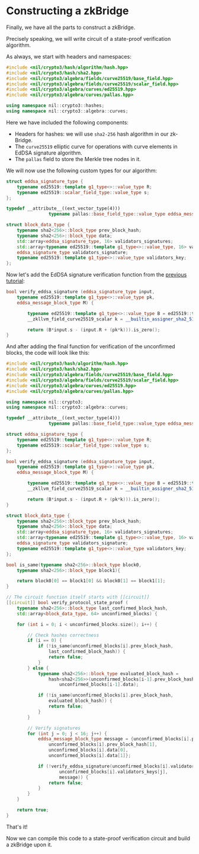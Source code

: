 # Constructing a zkBridge

Finally, we have all the parts to construct a zkBridge.

Precisely speaking, we will write circuit of a state-proof verification algorithm.

As always, we start with headers and namespaces:

```cpp
#include <nil/crypto3/hash/algorithm/hash.hpp>
#include <nil/crypto3/hash/sha2.hpp>
#include <nil/crypto3/algebra/fields/curve25519/base_field.hpp>
#include <nil/crypto3/algebra/fields/curve25519/scalar_field.hpp>
#include <nil/crypto3/algebra/curves/ed25519.hpp>
#include <nil/crypto3/algebra/curves/pallas.hpp>

using namespace nil::crypto3::hashes;
using namespace nil::crypto3::algebra::curves;
```

Here we have included the following components:

- Headers for hashes: we will use `sha2-256` hash algorithm in our zk-Bridge.
- The `curve25519` elliptic curve for operations with curve elements in EdDSA signature algorithm.
- The `pallas` field to store the Merkle tree nodes in it.

We will now use the following custom types for our algorithm:

```cpp
struct eddsa_signature_type {
    typename ed25519::template g1_type<>::value_type R;
    typename ed25519::scalar_field_type::value_type s;
};

typedef __attribute__((ext_vector_type(4)))
                typename pallas::base_field_type::value_type eddsa_message_block_type;

struct block_data_type {
    typename sha2<256>::block_type prev_block_hash;
    typename sha2<256>::block_type data;
    std::array<eddsa_signature_type, 16> validators_signatures;
    std::array<typename ed25519::template g1_type<>::value_type, 16> validators_keys;
    eddsa_signature_type validators_signature;
    typename ed25519::template g1_type<>::value_type validators_key;
};
```

Now let's add the EdDSA signature verification function from the [previous tutorial](./eddsa):

```cpp
bool verify_eddsa_signature (eddsa_signature_type input,
    typename ed25519::template g1_type<>::value_type pk,
    eddsa_message_block_type M) {

        typename ed25519::template g1_type<>::value_type B = ed25519::template g1_type<>::value_type::one();
        __zkllvm_field_curve25519_scalar k = __builtin_assigner_sha2_512_curve25519(input.R.data, pk.data, M);

        return (B*input.s - (input.R + (pk*k))).is_zero();
}
```

And after adding the final function for verification of the unconfirmed blocks, the code will look like this:

```cpp
#include <nil/crypto3/hash/algorithm/hash.hpp>
#include <nil/crypto3/hash/sha2.hpp>
#include <nil/crypto3/algebra/fields/curve25519/base_field.hpp>
#include <nil/crypto3/algebra/fields/curve25519/scalar_field.hpp>
#include <nil/crypto3/algebra/curves/ed25519.hpp>
#include <nil/crypto3/algebra/curves/pallas.hpp>

using namespace nil::crypto3;
using namespace nil::crypto3::algebra::curves;

typedef __attribute__((ext_vector_type(4)))
                typename pallas::base_field_type::value_type eddsa_message_block_type;

struct eddsa_signature_type {
    typename ed25519::template g1_type<>::value_type R;
    typename ed25519::scalar_field_type::value_type s;
};

bool verify_eddsa_signature (eddsa_signature_type input,
    typename ed25519::template g1_type<>::value_type pk,
    eddsa_message_block_type M) {

        typename ed25519::template g1_type<>::value_type B = ed25519::template g1_type<>::value_type::one();
        __zkllvm_field_curve25519_scalar k = __builtin_assigner_sha2_512_curve25519(input.R.data, pk.data, M);

        return (B*input.s - (input.R + (pk*k))).is_zero();
}

struct block_data_type {
    typename sha2<256>::block_type prev_block_hash;
    typename sha2<256>::block_type data;
    std::array<eddsa_signature_type, 16> validators_signatures;
    std::array<typename ed25519::template g1_type<>::value_type, 16> validators_keys;
    eddsa_signature_type validators_signature;
    typename ed25519::template g1_type<>::value_type validators_key;
};

bool is_same(typename sha2<256>::block_type block0,
    typename sha2<256>::block_type block1){

    return block0[0] == block1[0] && block0[1] == block1[1];
}

// The circuit function itself starts with [[circuit]]
[[circuit]] bool verify_protocol_state_proof (
    typename sha2<256>::block_type last_confirmed_block_hash,
    std::array<block_data_type, 64> unconfirmed_blocks) {

    for (int i = 0; i < unconfirmed_blocks.size(); i++) {

        // Check hashes correctness
        if (i == 0) {
            if (!is_same(unconfirmed_blocks[i].prev_block_hash,
                last_confirmed_block_hash)) {
                return false;
            }
        } else {
            typename sha2<256>::block_type evaluated_block_hash =
                hash<sha2<256>>(unconfirmed_blocks[i-1].prev_block_hash,
                    unconfirmed_blocks[i-1].data);

            if (!is_same(unconfirmed_blocks[i].prev_block_hash,
                evaluated_block_hash)) {
                return false;
            }
        }

        // Verify signatures
        for (int j = 0; j < 16; j++) {
            eddsa_message_block_type message = {unconfirmed_blocks[i].prev_block_hash[0],
                unconfirmed_blocks[i].prev_block_hash[1],
                unconfirmed_blocks[i].data[0],
                unconfirmed_blocks[i].data[1]};

            if (!verify_eddsa_signature(unconfirmed_blocks[i].validators_signatures[j],
                    unconfirmed_blocks[i].validators_keys[j],
                    message)) {
                return false;
            }
        }
    }

    return true;
}
```

That's it!

Now we can compile this code to a state-proof verification circuit and build a zkBridge upon it.
